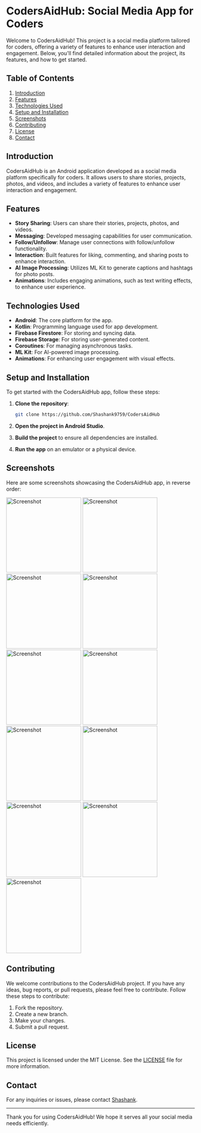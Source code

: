 # CodersAidHub: Social Media App for Coders

Welcome to CodersAidHub! This project is a social media platform tailored for coders, offering a variety of features to enhance user interaction and engagement. Below, you'll find detailed information about the project, its features, and how to get started.

## Table of Contents
1. [Introduction](#introduction)
2. [Features](#features)
3. [Technologies Used](#technologies-used)
4. [Setup and Installation](#setup-and-installation)
5. [Screenshots](#screenshots)
6. [Contributing](#contributing)
7. [License](#license)
8. [Contact](#contact)

## Introduction
CodersAidHub is an Android application developed as a social media platform specifically for coders. It allows users to share stories, projects, photos, and videos, and includes a variety of features to enhance user interaction and engagement.

## Features
- **Story Sharing**: Users can share their stories, projects, photos, and videos.
- **Messaging**: Developed messaging capabilities for user communication.
- **Follow/Unfollow**: Manage user connections with follow/unfollow functionality.
- **Interaction**: Built features for liking, commenting, and sharing posts to enhance interaction.
- **AI Image Processing**: Utilizes ML Kit to generate captions and hashtags for photo posts.
- **Animations**: Includes engaging animations, such as text writing effects, to enhance user experience.

## Technologies Used
- **Android**: The core platform for the app.
- **Kotlin**: Programming language used for app development.
- **Firebase Firestore**: For storing and syncing data.
- **Firebase Storage**: For storing user-generated content.
- **Coroutines**: For managing asynchronous tasks.
- **ML Kit**: For AI-powered image processing.
- **Animations**: For enhancing user engagement with visual effects.

## Setup and Installation
To get started with the CodersAidHub app, follow these steps:

1. **Clone the repository**:
    ```bash
    git clone https://github.com/Shashank9759/CodersAidHub
    ```

2. **Open the project in Android Studio**.

3. **Build the project** to ensure all dependencies are installed.

4. **Run the app** on an emulator or a physical device.

## Screenshots
Here are some screenshots showcasing the CodersAidHub app, in reverse order:

<img src="https://github.com/Shashank9759/CodersAidHub/assets/96882899/73eedde7-b522-4d79-bffe-ebe5b2e2651a" alt="Screenshot" width="200"/>
<img src="https://github.com/Shashank9759/CodersAidHub/assets/96882899/269ebb4f-e5be-458a-9254-7846dcddbbae" alt="Screenshot" width="200"/>
<img src="https://github.com/Shashank9759/CodersAidHub/assets/96882899/af648e57-c41e-453b-9ee9-e41e5aa4efff" alt="Screenshot" width="200"/>
<img src="https://github.com/Shashank9759/CodersAidHub/assets/96882899/c7e34ba1-364e-4713-85f0-f003cfedeb9b" alt="Screenshot" width="200"/>
<img src="https://github.com/Shashank9759/CodersAidHub/assets/96882899/de76b7a1-7f39-4d89-98f7-77e170bf0f5b" alt="Screenshot" width="200"/>
<img src="https://github.com/Shashank9759/CodersAidHub/assets/96882899/0fbeb930-6718-4f9f-ace1-088e89b52b80" alt="Screenshot" width="200"/>
<img src="https://github.com/Shashank9759/CodersAidHub/assets/96882899/f9c088b2-a3c5-4236-a389-9d76120ab0b2" alt="Screenshot" width="200"/>
<img src="https://github.com/Shashank9759/CodersAidHub/assets/96882899/cab91694-3718-44cb-9709-cb738dfe0ce4" alt="Screenshot" width="200"/>
<img src="https://github.com/Shashank9759/CodersAidHub/assets/96882899/cda549bd-208e-4177-b8ff-50a2a7ca0ff7" alt="Screenshot" width="200"/>
<img src="https://github.com/Shashank9759/CodersAidHub/assets/96882899/bcf0553f-ce6a-4b76-9e5c-439ed70612bc" alt="Screenshot" width="200"/>
<img src="https://github.com/Shashank9759/CodersAidHub/assets/96882899/c48928e8-255a-4fdf-a47f-a32fdd6868f0" alt="Screenshot" width="200"/>


## Contributing
We welcome contributions to the CodersAidHub project. If you have any ideas, bug reports, or pull requests, please feel free to contribute. Follow these steps to contribute:

1. Fork the repository.
2. Create a new branch.
3. Make your changes.
4. Submit a pull request.

## License
This project is licensed under the MIT License. See the [LICENSE](LICENSE) file for more information.

## Contact
For any inquiries or issues, please contact [Shashank](https://github.com/Shashank9759).

---

Thank you for using CodersAidHub! We hope it serves all your social media needs efficiently.
